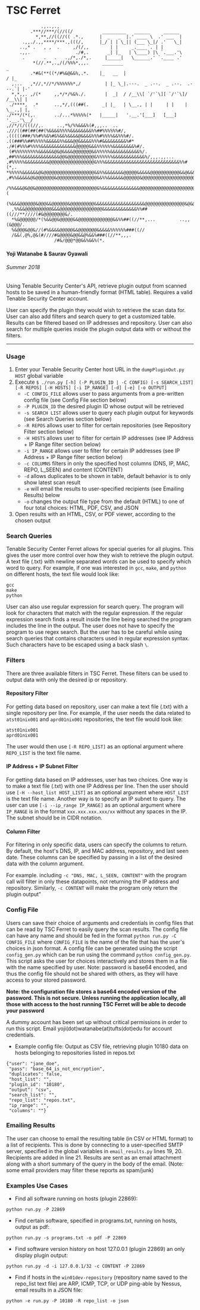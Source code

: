 # TSC Ferret
```
             .,..,.,
         .***//***/(//((/           _________   ______     ______
           *,**,//((//(( .*.,      |  _   _  |.' ____ \  .' ___  |
      .,,./.,,****/***.,(((/,      |_/ | | \_|| (___ \_|/ .'   \_|
     ..,* .   , ,  .     ,/(/,,        | |     _.____`. | |
     .,,.                 ./#,.       _| |_   | \____) |\ `.___.'\
      .       .   .   .,/*,./*,.     |_____|   \______.' `.____ .'
          *(//.**,.,/(/%%%*,,,.     ________                               _
         .*#&(**((*/#%&@&&%,.*.    |_   __  |                             / |_
  ,...   ,*//,*//*/%%%%%%*,/         | |_ \_|.---.  _ .--.  _ .--.  .---.`| |-'
  *,*,,. ,/(*     ,,*/*/%&%./.       |  _|  / /__\\[ `/'`\][ `/'`\]/ /__\\| |
 ./****,  .*      ..,*/,(((##(.     _| |_   | \__., | |     | |    | \__.,| |,
./***/(*(,.       ../...*%%%%%(*   |_____|   '.__.'[___]   [___]    '.__.'\__/
,//*/(/(((//,.     ..,*%/%%&&&%(#,,,..  ..
.///((##(##(##(%&&&&%%%%&&&&&&&&%%##%%%%%%#/,
.(((((###/%%#%%&%#&%&&%&&&&@&&&&%%%#%%%%&&%%%#/.
.((###%%##%%%%%&&&&&%%&&&@@&&&&&%%%#&&&&&&&&&%#*
./#(#%%%#%%%%&&&&&&&&&&&&&@@@@@&&&%%%%%%&&&&&&&&%#/.
 (#%%%%%%%%%&&&&&&@&@&&&&@@@@@@@&&%%%%%&&&&&&&&&&&%/.
,##%%%&&&&&&&&&&&&&&@@&@@@@@@@@@@&%%%%%%&&&&&&&&&&&&%/,,,.,,...
,#%%%%%&&&&&&&&&@@@@@@@@@@@@@@@@@&%%%&&&&&&&&&&&&&&&&&&&&&&&&&&&&%%#(*,.
*%%%%%&&&&&&@&@@@@@@@@@@@@@@@@@@@&&%%&&&&&&&@@@@@&&&&&@@@@@@@@@@@&&@&&&&&%*
,#%%&&&&&@&@@@@@@@&@@@@@@@@@@@@@@@&&%%&&&&&&@@@@@@&@@@@@@@@@@@@@@@@@@@@&&&%,
 /%%&&&@&@@&@@@@@@@@@@@@@@@@@@@@@@@&%&&&&&&&&&&&&&&@@@@@@@@@@@@@@@@@@@@@@@@&(
  (%&&&@@@@@@&@@@&&@@@@@@&@@@@@@@@@&&&&&&&&&&&&&&&&&&&@@@@@@@@@@@@@@@&@&@@@&/
  ,%%&&@@@@@@@@@@&&&@@@@@@@@@@@@@@@@&&&&&&&&&&&&&%%##((///**////(#&@@@@@@@@&/.
  *%&@@@@@@/*(%&&@@&@@@@@&&@@@@@@@@@@@@@&&%%##((//**,...         ..,,(&@@@/.
  %&@@@&@@&//(#%&&&&@@@@@&&@@@@@@@&&&&&%%%%%%###((//
  /&&(,@%,@&(#////#&@@@@&@@&&@%&&%###((//**,,,.
                  /#&/@@@*@@&&%&&%(*.
```
#### Yoji Watanabe & Saurav Gyawali
###### Summer 2018
Using Tenable Security Center's API, retrieve plugin output from scanned hosts to be saved in a human-friendly format (HTML table). Requires a valid Tenable Security Center account.

User can specify the plugin they would wish to retrieve the scan data for. User can also add filters and search query to get a customized table. Results can be filtered based on IP addresses and repository. User can also search for multiple queries inside the plugin output data with or without the filters.

***

### Usage
1. Enter your Tenable Security Center host URL in the `dumpPluginOut.py` `HOST` global variable
2. Execute `$ ./run.py [-h] (-P PLUGIN_ID | -C CONFIG) [-s SEARCH_LIST] [-R REPOS] [-H HOSTS] [-i IP_RANGE] [-d] [-e] [-o OUTPUT]`
    * `-C CONFIG_FILE` allows user to pass arguments from a pre-written config file (see Config File section below)
    * `-P PLUGIN_ID` the desired plugin ID whose output will be retrieved
    * `-s SEARCH LIST` allows user to query each plugin output for keywords (see Search Queries section below)
    * `-R REPOS` allows user to filter for certain repositories (see Repository Filter section below)
    * `-H HOSTS` allows user to filter for certain IP addresses (see IP Address + IP Range filter section below)
    * `-i IP_RANGE` allows user to filter for certain IP addresses (see IP Address + IP Range filter section below)
    * `-c COLUMNS` filters in only the specified host columns (DNS, IP, MAC, REPO, L_SEEN) and content (CONTENT)
    * `-d` allows duplicates to be shown in table, default behavior is to only show latest scan result
    * `-e` will email the results to user-specified recipients (see Emailing Results) below
    * `-o` changes the output file type from the default (HTML) to one of four total choices: HTML, PDF, CSV, and JSON
3. Open results with an HTML, CSV, or PDF viewer, according to the chosen output

### Search Queries
Tenable Security Center Ferret allows for special queries for all plugins. This gives the user more control over how they wish to retrieve the plugin output. A text file (.txt) with newline separated words can be used to specify which word to query. For example, if one was interested in `gcc`, `make`, and `python` on different hosts, the text file would look like:
```
gcc
make
python
``` 
User can also use regular expression for search query. The program will look for characters that match with the regular expression. If the regular expression search finds a result inside the line being searched the program includes the line in the output. The user does not have to specify the program to use regex search. But the user has to be careful while using search queries that contains characters used in regular expression syntax. Such characters have to be escaped using a back slash `\`.  

### Filters
There are three available filters in TSC Ferret. These filters can be used to output data with only the desired ip or repository. 

#### Repository Filter
For getting data based on repository, user can make a text file (.txt) with a single repository per line. For example, if the user needs the data related to `atst01nix001` and `aprd01nix001` repositories, the text file would look like:
```
atst01nix001
aprd01nix001
```
The user would then use `[-R REPO_LIST]` as an optional argument where `REPO_LIST` is the text file name.

#### IP Address + IP Subnet Filter
For getting data based on IP addresses, user has two choices. One way is to make a text file (.txt) with one IP Address per line. Then the user should use `[-H --host_list HOST_LIST]` as an optional argument where `HOST_LIST` is the text file name. Another way is to specify an IP subnet to query. The user can use `[-i --ip_range IP_RANGE]` as an optional argument where `IP_RANGE` is in the format `xxx.xxx.xxx.xxx/xx` without any spaces in the IP. The subnet should be in CIDR notation.

#### Column Filter
For filtering in only specific data, users can specify the columns to return. By default, the host's DNS, IP, and MAC address, repository, and last seen date. These columns can be specified by passing in a list of the desired data with the column argument.

For example. including `-c "DNS, MAC, L_SEEN, CONTENT"` with the program call will filter in only these datapoints, not returning the IP address and repository. Similarly, `-c CONTENT` will make the program only return the plugin output" 

### Config File
Users can save their choice of arguments and credentials in config files that can be read by TSC Ferret to easily query the scan results. The config file can have any name and should be fed in the format `python run.py -C CONFIG_FILE` where `CONFIG_FILE` is the name of the file that has the user's choices in json format. 
A config file can be generated using the script `config_gen.py` which can be run using the command `python config_gen.py`. This script asks the user for choices interactively and stores them in a file with the name specified by user. Note: password is base64 encoded, and thus the config file should not be shared with others, as they will have access to your stored password.

__Note: the configuration file stores a base64 encoded version of the password. **This is not secure.** Unless running the application locally, all those with access to the host running TSC Ferret will be able to decode your password__

A dummy account has been set up without critical permissions in order to run this script. Email yoji(dot)watanabe(at)tufts(dot)edu for account credentials.

* Example config file: Output as CSV file, retrieving plugin 10180 data on hosts belonging to repositories listed in repos.txt

```
{"user": "jane_doe", 
 "pass": "base_64_is_not_encryption", 
 "duplicates": false, 
 "host_list": "", 
 "plugin_id": "10180", 
 "output": "csv", 
 "search_list": "", 
 "repo_list": "repos.txt", 
 "ip_range": "",
 "columns": ""}
```


### Emailing Results
The user can choose to email the resulting table (in CSV or HTML format) to a list of recipients. This is done by connecting to a user-specified SMTP server, specified in the global variables in `email_results.py` lines 19, 20. Recipients are added in line 21. Results are sent as an email attachment along with a short summary of the query in the body of the email. 
(Note: some email providers may filter these reports as spam/junk)

### Examples Use Cases
* Find all software running on hosts (plugin 22869):
```
python run.py -P 22869
```
* Find certain software, specified in programs.txt, running on hosts, output as pdf:
```
python run.py -s programs.txt -o pdf -P 22869
```
* Find software version history on host 127.0.0.1 (plugin 22869) an only display plugin output:
```
python run.py -d -i 127.0.0.1/32 -c CONTENT -P 22869
```
* Find if hosts in the `win01dev-repository` (repository name saved to the repo_list text file) are ARP, ICMP, TCP, or UDP ping-able by Nessus, email results in a JSON file:
```
python -e run.py -P 10180 -R repo_list -o json
```
